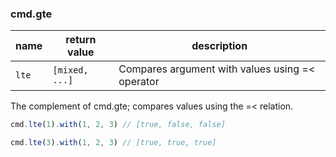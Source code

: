 ### cmd.gte

| name       | return value    | description   |
|------------|-----------------|---------------|
| `lte`      | `[mixed, ...]`  | Compares argument with values using =< operator |

The complement of cmd.gte; compares values using the =< relation.

```js
cmd.lte(1).with(1, 2, 3) // [true, false, false]

cmd.lte(3).with(1, 2, 3) // [true, true, true]
```
